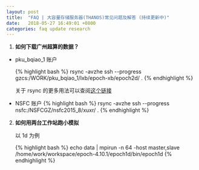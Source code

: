 ```yaml
---
layout: post
title:  "FAQ | 大容量存储服务器(THANOS)常见问题及解答 (持续更新中)"
date:   2018-05-27 16:49:01 +0800
categories: faq update research
---
```


1. **如何下载广州超算的数据？**
  * pku_bqiao_1 账户

	{% highlight bash %}
	rsync -avzhe ssh --progress  gzcs:/WORK/pku_bqiao_1/lxb/epoch-xb/epoch2d/ .
	{% endhighlight %}

	关于 rsync 的更多用法可以查阅[这个链接](https://www.tecmint.com/rsync-local-remote-file-synchronization-commands/)

  * NSFC 账户
	{% highlight bash %}
	rsync -avzhe ssh --progress  nsfc:/NSFCGZ/nsfc2015_8/xuxr/ .
	{% endhighlight %}

2. **如何用两台工作站跑小模拟**

    以 1d 为例

	{% highlight bash %}
	echo data | mpirun -n 64 -host master,slave /home/work/workspace/epoch-4.10.1/epoch1d/bin/epoch1d
	{% endhighlight %}




